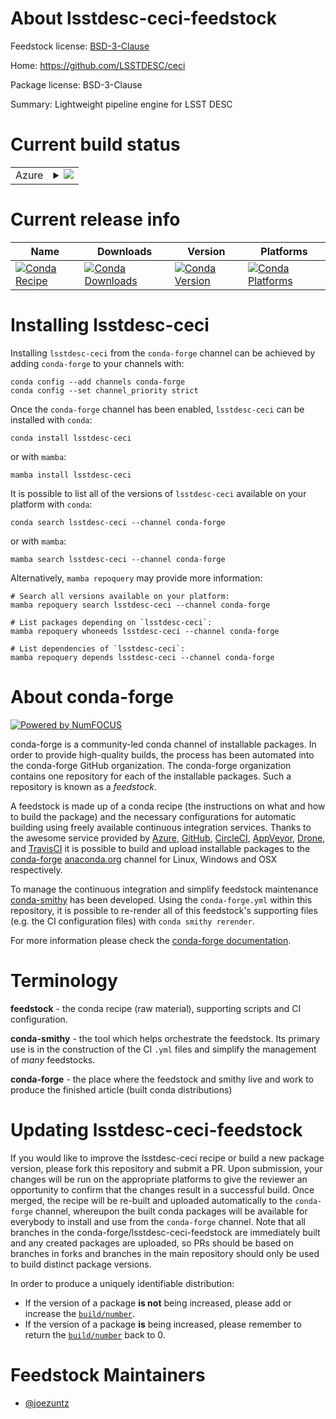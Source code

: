 About lsstdesc-ceci-feedstock
=============================

Feedstock license: [BSD-3-Clause](https://github.com/conda-forge/lsstdesc-ceci-feedstock/blob/main/LICENSE.txt)

Home: https://github.com/LSSTDESC/ceci

Package license: BSD-3-Clause

Summary: Lightweight pipeline engine for LSST DESC

Current build status
====================


<table>
    
  <tr>
    <td>Azure</td>
    <td>
      <details>
        <summary>
          <a href="https://dev.azure.com/conda-forge/feedstock-builds/_build/latest?definitionId=23082&branchName=main">
            <img src="https://dev.azure.com/conda-forge/feedstock-builds/_apis/build/status/lsstdesc-ceci-feedstock?branchName=main">
          </a>
        </summary>
        <table>
          <thead><tr><th>Variant</th><th>Status</th></tr></thead>
          <tbody><tr>
              <td>linux_64_python3.10.____cpython</td>
              <td>
                <a href="https://dev.azure.com/conda-forge/feedstock-builds/_build/latest?definitionId=23082&branchName=main">
                  <img src="https://dev.azure.com/conda-forge/feedstock-builds/_apis/build/status/lsstdesc-ceci-feedstock?branchName=main&jobName=linux&configuration=linux%20linux_64_python3.10.____cpython" alt="variant">
                </a>
              </td>
            </tr><tr>
              <td>linux_64_python3.11.____cpython</td>
              <td>
                <a href="https://dev.azure.com/conda-forge/feedstock-builds/_build/latest?definitionId=23082&branchName=main">
                  <img src="https://dev.azure.com/conda-forge/feedstock-builds/_apis/build/status/lsstdesc-ceci-feedstock?branchName=main&jobName=linux&configuration=linux%20linux_64_python3.11.____cpython" alt="variant">
                </a>
              </td>
            </tr><tr>
              <td>linux_64_python3.12.____cpython</td>
              <td>
                <a href="https://dev.azure.com/conda-forge/feedstock-builds/_build/latest?definitionId=23082&branchName=main">
                  <img src="https://dev.azure.com/conda-forge/feedstock-builds/_apis/build/status/lsstdesc-ceci-feedstock?branchName=main&jobName=linux&configuration=linux%20linux_64_python3.12.____cpython" alt="variant">
                </a>
              </td>
            </tr><tr>
              <td>linux_64_python3.8.____cpython</td>
              <td>
                <a href="https://dev.azure.com/conda-forge/feedstock-builds/_build/latest?definitionId=23082&branchName=main">
                  <img src="https://dev.azure.com/conda-forge/feedstock-builds/_apis/build/status/lsstdesc-ceci-feedstock?branchName=main&jobName=linux&configuration=linux%20linux_64_python3.8.____cpython" alt="variant">
                </a>
              </td>
            </tr><tr>
              <td>linux_64_python3.9.____cpython</td>
              <td>
                <a href="https://dev.azure.com/conda-forge/feedstock-builds/_build/latest?definitionId=23082&branchName=main">
                  <img src="https://dev.azure.com/conda-forge/feedstock-builds/_apis/build/status/lsstdesc-ceci-feedstock?branchName=main&jobName=linux&configuration=linux%20linux_64_python3.9.____cpython" alt="variant">
                </a>
              </td>
            </tr><tr>
              <td>osx_64_python3.10.____cpython</td>
              <td>
                <a href="https://dev.azure.com/conda-forge/feedstock-builds/_build/latest?definitionId=23082&branchName=main">
                  <img src="https://dev.azure.com/conda-forge/feedstock-builds/_apis/build/status/lsstdesc-ceci-feedstock?branchName=main&jobName=osx&configuration=osx%20osx_64_python3.10.____cpython" alt="variant">
                </a>
              </td>
            </tr><tr>
              <td>osx_64_python3.11.____cpython</td>
              <td>
                <a href="https://dev.azure.com/conda-forge/feedstock-builds/_build/latest?definitionId=23082&branchName=main">
                  <img src="https://dev.azure.com/conda-forge/feedstock-builds/_apis/build/status/lsstdesc-ceci-feedstock?branchName=main&jobName=osx&configuration=osx%20osx_64_python3.11.____cpython" alt="variant">
                </a>
              </td>
            </tr><tr>
              <td>osx_64_python3.12.____cpython</td>
              <td>
                <a href="https://dev.azure.com/conda-forge/feedstock-builds/_build/latest?definitionId=23082&branchName=main">
                  <img src="https://dev.azure.com/conda-forge/feedstock-builds/_apis/build/status/lsstdesc-ceci-feedstock?branchName=main&jobName=osx&configuration=osx%20osx_64_python3.12.____cpython" alt="variant">
                </a>
              </td>
            </tr><tr>
              <td>osx_64_python3.8.____cpython</td>
              <td>
                <a href="https://dev.azure.com/conda-forge/feedstock-builds/_build/latest?definitionId=23082&branchName=main">
                  <img src="https://dev.azure.com/conda-forge/feedstock-builds/_apis/build/status/lsstdesc-ceci-feedstock?branchName=main&jobName=osx&configuration=osx%20osx_64_python3.8.____cpython" alt="variant">
                </a>
              </td>
            </tr><tr>
              <td>osx_64_python3.9.____cpython</td>
              <td>
                <a href="https://dev.azure.com/conda-forge/feedstock-builds/_build/latest?definitionId=23082&branchName=main">
                  <img src="https://dev.azure.com/conda-forge/feedstock-builds/_apis/build/status/lsstdesc-ceci-feedstock?branchName=main&jobName=osx&configuration=osx%20osx_64_python3.9.____cpython" alt="variant">
                </a>
              </td>
            </tr><tr>
              <td>win_64_python3.10.____cpython</td>
              <td>
                <a href="https://dev.azure.com/conda-forge/feedstock-builds/_build/latest?definitionId=23082&branchName=main">
                  <img src="https://dev.azure.com/conda-forge/feedstock-builds/_apis/build/status/lsstdesc-ceci-feedstock?branchName=main&jobName=win&configuration=win%20win_64_python3.10.____cpython" alt="variant">
                </a>
              </td>
            </tr><tr>
              <td>win_64_python3.11.____cpython</td>
              <td>
                <a href="https://dev.azure.com/conda-forge/feedstock-builds/_build/latest?definitionId=23082&branchName=main">
                  <img src="https://dev.azure.com/conda-forge/feedstock-builds/_apis/build/status/lsstdesc-ceci-feedstock?branchName=main&jobName=win&configuration=win%20win_64_python3.11.____cpython" alt="variant">
                </a>
              </td>
            </tr><tr>
              <td>win_64_python3.12.____cpython</td>
              <td>
                <a href="https://dev.azure.com/conda-forge/feedstock-builds/_build/latest?definitionId=23082&branchName=main">
                  <img src="https://dev.azure.com/conda-forge/feedstock-builds/_apis/build/status/lsstdesc-ceci-feedstock?branchName=main&jobName=win&configuration=win%20win_64_python3.12.____cpython" alt="variant">
                </a>
              </td>
            </tr><tr>
              <td>win_64_python3.8.____cpython</td>
              <td>
                <a href="https://dev.azure.com/conda-forge/feedstock-builds/_build/latest?definitionId=23082&branchName=main">
                  <img src="https://dev.azure.com/conda-forge/feedstock-builds/_apis/build/status/lsstdesc-ceci-feedstock?branchName=main&jobName=win&configuration=win%20win_64_python3.8.____cpython" alt="variant">
                </a>
              </td>
            </tr><tr>
              <td>win_64_python3.9.____cpython</td>
              <td>
                <a href="https://dev.azure.com/conda-forge/feedstock-builds/_build/latest?definitionId=23082&branchName=main">
                  <img src="https://dev.azure.com/conda-forge/feedstock-builds/_apis/build/status/lsstdesc-ceci-feedstock?branchName=main&jobName=win&configuration=win%20win_64_python3.9.____cpython" alt="variant">
                </a>
              </td>
            </tr>
          </tbody>
        </table>
      </details>
    </td>
  </tr>
</table>

Current release info
====================

| Name | Downloads | Version | Platforms |
| --- | --- | --- | --- |
| [![Conda Recipe](https://img.shields.io/badge/recipe-lsstdesc--ceci-green.svg)](https://anaconda.org/conda-forge/lsstdesc-ceci) | [![Conda Downloads](https://img.shields.io/conda/dn/conda-forge/lsstdesc-ceci.svg)](https://anaconda.org/conda-forge/lsstdesc-ceci) | [![Conda Version](https://img.shields.io/conda/vn/conda-forge/lsstdesc-ceci.svg)](https://anaconda.org/conda-forge/lsstdesc-ceci) | [![Conda Platforms](https://img.shields.io/conda/pn/conda-forge/lsstdesc-ceci.svg)](https://anaconda.org/conda-forge/lsstdesc-ceci) |

Installing lsstdesc-ceci
========================

Installing `lsstdesc-ceci` from the `conda-forge` channel can be achieved by adding `conda-forge` to your channels with:

```
conda config --add channels conda-forge
conda config --set channel_priority strict
```

Once the `conda-forge` channel has been enabled, `lsstdesc-ceci` can be installed with `conda`:

```
conda install lsstdesc-ceci
```

or with `mamba`:

```
mamba install lsstdesc-ceci
```

It is possible to list all of the versions of `lsstdesc-ceci` available on your platform with `conda`:

```
conda search lsstdesc-ceci --channel conda-forge
```

or with `mamba`:

```
mamba search lsstdesc-ceci --channel conda-forge
```

Alternatively, `mamba repoquery` may provide more information:

```
# Search all versions available on your platform:
mamba repoquery search lsstdesc-ceci --channel conda-forge

# List packages depending on `lsstdesc-ceci`:
mamba repoquery whoneeds lsstdesc-ceci --channel conda-forge

# List dependencies of `lsstdesc-ceci`:
mamba repoquery depends lsstdesc-ceci --channel conda-forge
```


About conda-forge
=================

[![Powered by
NumFOCUS](https://img.shields.io/badge/powered%20by-NumFOCUS-orange.svg?style=flat&colorA=E1523D&colorB=007D8A)](https://numfocus.org)

conda-forge is a community-led conda channel of installable packages.
In order to provide high-quality builds, the process has been automated into the
conda-forge GitHub organization. The conda-forge organization contains one repository
for each of the installable packages. Such a repository is known as a *feedstock*.

A feedstock is made up of a conda recipe (the instructions on what and how to build
the package) and the necessary configurations for automatic building using freely
available continuous integration services. Thanks to the awesome service provided by
[Azure](https://azure.microsoft.com/en-us/services/devops/), [GitHub](https://github.com/),
[CircleCI](https://circleci.com/), [AppVeyor](https://www.appveyor.com/),
[Drone](https://cloud.drone.io/welcome), and [TravisCI](https://travis-ci.com/)
it is possible to build and upload installable packages to the
[conda-forge](https://anaconda.org/conda-forge) [anaconda.org](https://anaconda.org/)
channel for Linux, Windows and OSX respectively.

To manage the continuous integration and simplify feedstock maintenance
[conda-smithy](https://github.com/conda-forge/conda-smithy) has been developed.
Using the ``conda-forge.yml`` within this repository, it is possible to re-render all of
this feedstock's supporting files (e.g. the CI configuration files) with ``conda smithy rerender``.

For more information please check the [conda-forge documentation](https://conda-forge.org/docs/).

Terminology
===========

**feedstock** - the conda recipe (raw material), supporting scripts and CI configuration.

**conda-smithy** - the tool which helps orchestrate the feedstock.
                   Its primary use is in the construction of the CI ``.yml`` files
                   and simplify the management of *many* feedstocks.

**conda-forge** - the place where the feedstock and smithy live and work to
                  produce the finished article (built conda distributions)


Updating lsstdesc-ceci-feedstock
================================

If you would like to improve the lsstdesc-ceci recipe or build a new
package version, please fork this repository and submit a PR. Upon submission,
your changes will be run on the appropriate platforms to give the reviewer an
opportunity to confirm that the changes result in a successful build. Once
merged, the recipe will be re-built and uploaded automatically to the
`conda-forge` channel, whereupon the built conda packages will be available for
everybody to install and use from the `conda-forge` channel.
Note that all branches in the conda-forge/lsstdesc-ceci-feedstock are
immediately built and any created packages are uploaded, so PRs should be based
on branches in forks and branches in the main repository should only be used to
build distinct package versions.

In order to produce a uniquely identifiable distribution:
 * If the version of a package **is not** being increased, please add or increase
   the [``build/number``](https://docs.conda.io/projects/conda-build/en/latest/resources/define-metadata.html#build-number-and-string).
 * If the version of a package **is** being increased, please remember to return
   the [``build/number``](https://docs.conda.io/projects/conda-build/en/latest/resources/define-metadata.html#build-number-and-string)
   back to 0.

Feedstock Maintainers
=====================

* [@joezuntz](https://github.com/joezuntz/)

